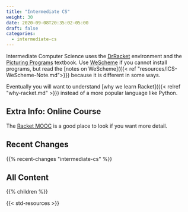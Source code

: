```yaml
---
title: "Intermediate CS"
weight: 30
date: 2020-09-08T20:35:02-05:00
draft: false
categories:
  - intermediate-cs
---
```


Intermediate Computer Science uses the
[DrRacket](https://racket-lang.org) environment and the [Picturing
Programs](http://PicturingPrograms.com) textbook. Use
[WeScheme](https://www.wescheme.org) if you cannot install programs, but
read the [notes on WeScheme]({{< ref
"resources/ICS-WeScheme-Note.md">}}) because it is different in some
ways.

Eventually you will want to understand [why we learn
Racket]({{< relref "why-racket.md" >}}) instead of a more popular
language like Python.

## Extra Info: Online Course

The [Racket MOOC](e-courses) is a good place to look if you want more detail.

<!-- Cannot get this image to display inline looking good with the -->
<!-- styles from docdock.
img
src='/intermediate-cs/e-courses/edX.png' height='16px' 
style='display:inline;' / -->


## Recent Changes

{{% recent-changes "intermediate-cs" %}}

## All Content

{{% children %}}


{{< std-resources >}}

